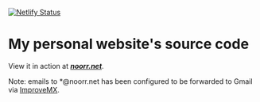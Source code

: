 [![Netlify Status](https://api.netlify.com/api/v1/badges/551841d9-a778-4752-ba04-c615940ba321/deploy-status)](https://app.netlify.com/sites/noorrnet/deploys)

# My personal website's source code

View it in action at ***[noorr.net](https://noorr.net)***.

Note: emails to *@noorr.net has been configured to be forwarded to Gmail via [ImproveMX](https://improvmx.com/).
